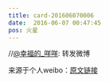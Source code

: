 ```yaml
---
title: card-201606070006
date:  2016-06-07 00:47:45
pos: 火星
---
```

//<a href='/n/幸福的_咩咩'>@幸福的_咩咩</a>: 转发微博

来源于个人weibo：[原文链接](https://m.weibo.cn/status/Dz348jvsu?mblogid=Dz348jvsu)